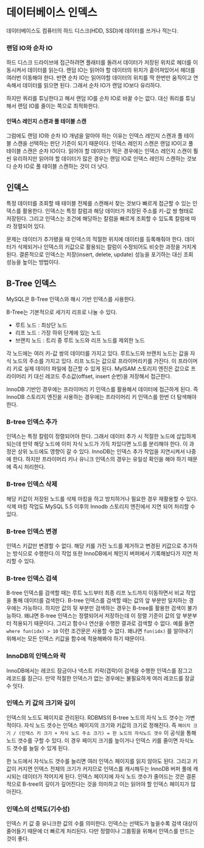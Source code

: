 #  데이터베이스 인덱스

데이터베이스도 컴퓨터의 하드 디스크(HDD, SSD)에 데이터를 쓰거나 적는다.

### 랜덤 IO와 순차 IO

하드 디스크 드라이브에 접근하려면 플래터를 돌려서 데이터가 저장된 위치로 헤더를 이동시켜서 데이터를 읽는다. 랜덤 IO는 읽어야 할 데이터의 위치가 흩어져있어서 헤더를 여러번 이동해야 한다. 반면 순차 IO는 읽어야할 데이터의 위치를 딱 한번만 움직이고 연속해서 데이터를 읽으면 된다. 그래서 순차 IO가 랜덤 IO보다 유리하다.

하지만 쿼리를 튜닝한다고 해서 랜덤 IO를 순차 IO로 바꿀 수는 없다. 대신 쿼리를 튜닝해서 랜덤 IO를 줄이는 쪽으로 최적화한다.

#### 인덱스 레인지 스캔과 풀 테이블 스캔

그럼에도 랜덤 IO와 순차 IO 개념을 알아야 하는 이유는 인덱스 레인지 스캔과 풀 테이블 스캔을 선택하는 판단 기준이 되기 때문이다. 인덱스 레인지 스캔은 랜덤 IO이고 풀 테이블 스캔은 순차 IO이다. 읽어야 할 데이터가 적은 경우에는 인덱스 레인지 스캔이 훨씬 유리하지만 읽어야 할 데이터가 많은 경우는 랜덤 IO로 인덱스 레인지 스캔하는 것보다 순차 IO로 풀 테이블 스캔하는 것이 더 낫다.

## 인덱스

특정 데이터를 조회할 때 테이블 전체를 스캔해서 찾는 것보다 빠르게 접근할 수 있는 인덱스를 활용한다. 인덱스는 특정 칼럼과 해당 데이터가 저장된 주소를 키-값 쌍 형태로 저장된다. 그리고 인덱스는 조건에 해당하는 칼럼을 빠르게 조회할 수 있도록 칼럼에 따라 정렬되어 있다.

문제는 데이터가 추가됐을 때 인덱스의 적절한 위치에 데이터를 등록해줘야 한다. 데이터가 삭제되거나 인덱스의 키값으로 활용되는 칼럼이 수정되어도 비슷한 과정을 거치게 된다. 결론적으로 인덱스는 저장(insert, delete, update) 성능을 포기하는 대신 조회 성능을 높이는 방법이다.

## B-Tree 인덱스

MySQL은 B-Tree 인덱스와 해시 기반 인덱스를 사용한다.

B-Tree는 기본적으로 세가지 리프로 나눌 수 있다.

- 루트 노드 : 최상단 노드
- 리프 노드 : 가장 하위 단계에 있는 노드
- 브랜치 노드 : 트리 중 루트 노드와 리프 노드를 제외한 노드

각 노드에는 여러 키-값 쌍의 데이터를 가지고 있다. 루트노드와 브랜치 노드는 값을 자식 노드의 주소를 가지고 있다. 리프 노드는 값으로 프라이머리키를 가진다. 이 프라이머리 키로 실제 데이터 파일에 접근할 수 있게 된다. MyISAM 스토리지 엔진은 값으로 프라이머리 키 대신 레코드 주소값(offset, insert 순번)을 저장해서 접근한다.

InnoDB 기반인 경우에는 프라이머리 키 인덱스를 활용해서 데이터에 접근하게 된다. 즉 InnoDB 스토리지 엔진을 사용하는 경우에는 프라이머리 키 인덱스를 한번 더 탐색해야 한다.

### B-tree 인덱스 추가

인덱스는 특정 칼럼이 정렬되어야 한다. 그래서 데이터 추가 시 적절한 노드에 삽입하게 되는데 만약 해당 노드에 이미 자식 노드가 가득 차있다면 노드를 분리해야 한다. 이 과정은 상위 노드에도 영향이 갈 수 있다. InnoDB는 인덱스 추가 작업을 지연시켜서 나중에 한다. 하지만 프라이머리 키나 유니크 인덱스의 경우는 유일성 확인을 해야 하기 때문에 즉시 처리한다.

### B-tree 인덱스 삭제

해당 키값이 저장된 노드를 삭제 마킹을 하고 방치하거나 필요한 경우 재활용할 수 있다. 삭제 마킹 작업도 MySQL 5.5 이후의 Innodb 스토리지 엔진에서 지연 되어 처리할 수 있다.

### B-tree 인덱스 변경

인덱스 키값만 변경할 수 없다. 해당 키를 가진 노드를 제거하고 변경된 키값으로 추가하는 방식으로 수행한다.이 작업 또한 InnoDB에서 체인지 버퍼에서 기록해놨다가 지연 처리할 수 있다.

### B-tree 인덱스 검색

B-tree 인덱스를 검색할 때는 루트 노드부터 최종 리프 노드까지 이동하면서 비교 작업을 통해 데이터를 검색한다. B-tree 인덱스를 검색할 때는 값의 앞 부분만 일치하는 경우에는 가능하다. 하지만 값의 뒷 부분만 검색하는 경우는 B-tree를 활용한 검색이 불가능하다. 왜냐면 B-tree 인덱스는 정렬되어서 저장하는데 이 정렬 기준이 값의 앞 부분부터 적용되기 때문이다. 그리고 함수나 연산을 수행한 결과로 검색할 수 없다. 예를 들면 `where fun(idx) > 10` 이런 조건문은 사용할 수 없다. 왜냐면 `fun(idx)` 를 알아내기 위해서는 모든 인덱스 키값을 함수에 적용해봐야 하기 때문이다.

### InnoDB의 인덱스와 락

InnoDB에서는 레코드 잠금이나 넥스트 키락(갭락)이 검색을 수행한 인덱스를 잠그고 레코드를 잠근다. 만약 적절한 인덱스가 없는 경우에는 불필요하게 여러 레코드를 잠글 수 잇다.

### 인덱스 키 값의 크기와 깊이

인덱스의 노드도 페이지로 관리된다. RDBMS의 B-tree 노드의 자식 노드 갯수는 가변적이다. 자식 노드 갯수는 인덱스 페이지의 크기와 키값의 크기로 정해진다. 즉 `페이지 크기 / (인덱스 키 크기 + 자식 노드 주소 크기) = 한 노드의 자식노드 갯수` 이 공식을 통해 노드 갯수를 구할 수 있다. 이 경우 페이지 크기를 높이거나 인덱스 키를 줄이면 자식노드 갯수를 늘릴 수 있게 된다.

한 노드에서 자식노드 갯수를 늘리면 여러 인덱스 페이지를 읽지 않아도 된다. 그리고 키 값이 커지면 인덱스 전체의 크기가 커지므로 인덱스를 캐시해두는 InnoDB 버퍼 풀에 캐시되는 데이터가 적어지게 된다. 인덱스 페이지에 자식 노드 갯수가 줄어드는 것은 결론적으로 B-tree의 깊이가 깊어진다는 것을 의미하고 이는 읽어야 할 인덱스 페이지가 많아진다.

### 인덱스의 선택도(기수성)

인덱스 키 값 중 유니크한 값의 수를 의미한다. 인덱스는 선택도가 높을수록 검색 대상이 줄어들기 때문에 더 빠르게 처리된다. 다만 정렬이나 그룹핑을 위해서 인덱스를 만드는 것이 좋다.